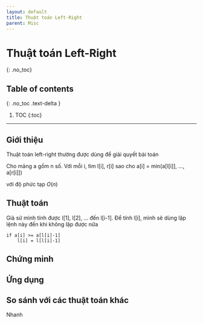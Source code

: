 ```yaml
---
layout: default
title: Thuật toán Left-Right
parent: Misc
---
```


# Thuật toán Left-Right
{: .no_toc}

## Table of contents
{: .no_toc .text-delta }

1. TOC
{:toc}

---

## Giới thiệu

Thuật toán left-right thường được dùng để giải quyết bài toán

 Cho mảng a gồm n số. Với mỗi i, tìm l[i], r[i] sao cho a[i] = min(a[l[i]], ..., a[r[i]])

với độ phức tạp $O(n)$

## Thuật toán

Giả sử mình tính được l[1], l[2], ... đến l[i-1]. Để tính l[i], mình sẽ dùng lặp lệnh này đến khi không lặp được nữa

	if a[i] >= a[l[i]-1]
  	    l[i] = l[l[i]-1]

## Chứng minh

## Ứng dụng

## So sánh với các thuật toán khác

Nhanh
